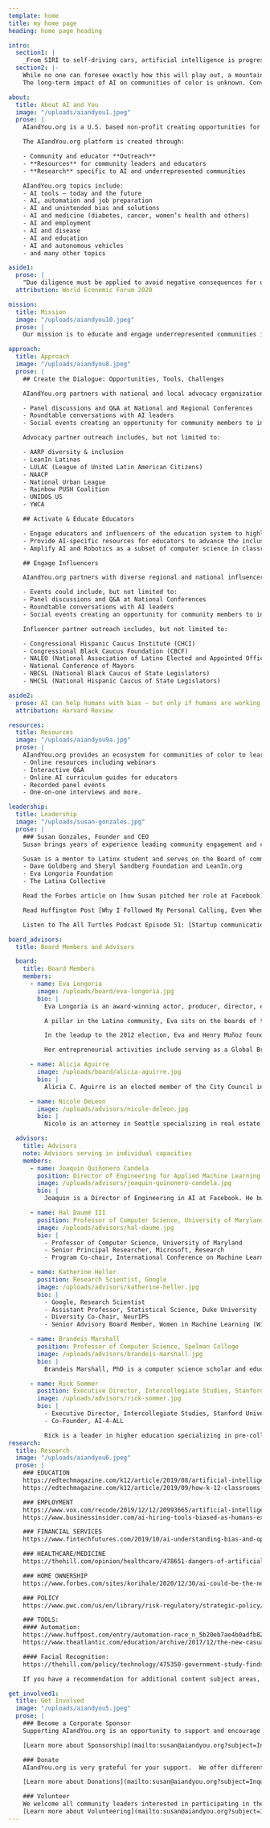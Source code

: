 ```yaml
---
template: home
title: my home page
heading: home page heading

intro:
  section1: |
    _From SIRI to self-driving cars, artificial intelligence is progressing rapidly. Will communities of color be prepared for AI related opportunities and challenges impacting their lives?_
  section2: |-
    While no one can foresee exactly how this will play out, a mountain of evidence suggests that just like during past technological leaps, the fears —though realistic — can be managed through education and dialogue.
    The long-term impact of AI on communities of color is unknown. Conversations about AI are absent in the communities most directly affected by automation and other AI tools.

about:
  title: About AI and You
  image: "/uploads/aiandyou1.jpeg"
  prose: |
    AIandYou.org is a U.S. based non-profit creating opportunities for underrepresented communities of color to learn about Artificial Intelligence (AI).  AIandYou.org is the platform for the science community, educators, civil society leaders and community members to have a dialogue and identify solutions and to today’s bias challenges.

    The AIandYou.org platform is created through:

    - Community and educator **Outreach** 
    - **Resources** for community leaders and educators
    - **Research** specific to AI and underrepresented communities

    AIandYou.org topics include: 
    - AI tools – today and the future
    - AI, automation and job preparation
    - AI and unintended bias and solutions
    - AI and medicine (diabetes, cancer, women’s health and others)
    - AI and employment
    - AI and disease
    - AI and education
    - AI and autonomous vehicles
    - and many other topics

aside1:
  prose: |
    "Due diligence must be applied to avoid negative consequences for underrepresented communities. Academia, industry and civil society are already coming together to define principles of trustworthy AI."
  attribution: World Economic Forum 2020

mission:
  title: Mission
  image: "/uploads/aiandyou10.jpeg"
  prose: |
    Our mission is to educate and engage underrepresented communities in artificial intelligence (AI). We’ll create solutions to minimize bias, educate leaders and strengthen our communities with AI.

approach:
  title: Approach
  image: "/uploads/aiandyou8.jpeg"
  prose: |
    ## Create the Dialogue: Opportunities, Tools, Challenges

    AIandYou.org partners with national and local advocacy organizations to create community events including, but not limited to:

    - Panel discussions and Q&A at National and Regional Conferences
    - Roundtable conversations with AI leaders
    - Social events creating an opportunity for community members to interact with AI leaders from throughout the world.

    Advocacy partner outreach includes, but not limited to:

    - AARP diversity & inclusion
    - LeanIn Latinas
    - LULAC (League of United Latin American Citizens)
    - NAACP
    - National Urban League
    - Rainbow PUSH Coalition
    - UNIDOS US
    - YWCA

    ## Activate & Educate Educators

    - Engage educators and influencers of the education system to highlight AI and Robotics teaching in schools
    - Provide AI-specific resources for educators to advance the inclusion of AI and Robotics in computer science
    - Amplify AI and Robotics as a subset of computer science in classrooms

    ## Engage Influencers

    AIandYou.org partners with diverse regional and national influencers to host panel discussions and networking events with community influencers and leaders. 

    - Events could include, but not limited to:
    - Panel discussions and Q&A at National Conferences
    - Roundtable conversations with AI leaders
    - Social events creating an opportunity for community members to interact with AI leaders from throughout the world.

    Influencer partner outreach includes, but not limited to:

    - Congressional Hispanic Caucus Institute (CHCI)
    - Congressional Black Caucus Foundation (CBCF)
    - NALEO (National Association of Latino Elected and Appointed Officials)
    - National Conference of Mayors
    - NBCSL (National Black Caucus of State Legislators)
    - NHCSL (National Hispanic Caucus of State Legislators)

aside2:
  prose: AI can help humans with bias — but only if humans are working together to tackle bias in AI.
  attribution: Harvard Review

resources:
  title: Resources
  image: "/uploads/aiandyou9a.jpg"
  prose: |
    AIandYou.org provides an ecosystem for communities of color to learn about AI through providing resources including, but not limited to:
    - Online resources including webinars
    - Interactive Q&A
    - Online AI curriculum guides for educators
    - Recorded panel events
    - One-on-one interviews and more.

leadership:
  title: Leadership
  image: "/uploads/susan-gonzales.jpg"
  prose: |
    ### Susan Gonzales, Founder and CEO
    Susan brings years of experience leading community engagement and communications for companies including Facebook, Comcast, Levi Strauss & Co. She has successfully created global community engagement and education programs involving national advocacy leaders and local community representatives.  Susan has created a wide network of relationships with diverse community leaders throughout the U.S. and has created opportunities for the community through building strong partnerships.  Susan led the first global town hall discussing AI and Diversity at Neural Information Processing Systems (NeurIPS) Montreal and was joined by the leaders of LatinX in AI, Black in AI, Women in Machine Learning (WiML) and Queer in AI. Click [here](https://www.facebook.com/nipsfoundation/videos/284660435523814/) to see Susan lead the first AI Diversity and Inclusion Town Hall in Montreal at the 2018 Neural-Processing Information Systems (NeurIPS) AI Global Conference.

    Susan is a mentor to Latinx student and serves on the Board of community-based organizations.  She is an outdoor enthusiast and lives in the Bay Area of California. She currently serves as Advisor Board Member to:
    - Dave Goldberg and Sheryl Sandberg Foundation and LeanIn.org
    - Eva Longoria Foundation
    - The Latina Collective

    Read the Forbes article on [how Susan pitched her role at Facebook](https://www.forbes.com/sites/viviannunez/2019/04/23/susan-gonzales-on-how-she-pitched-her-role-at-facebook-and-why-shes-now-focusing-on-diversity-in-ai-latina/#3aad93b21536) and why she is committed to AI education.

    Read Huffington Post [Why I Followed My Personal Calling, Even When It Led Away From A Great Job](https://www.huffpost.com/entry/leaving-a-great-job_b_12592768) to learn about Susan's motivation.

    Listen to The All Turtles Podcast Episode 51: [Startup communication and outreach with Susan Gonzales](https://www.all-turtles.com/podcast/the-all-turtles-podcast-episode-51-startup-communication-and-outreach-with-susan-gonzales/)

board_advisors:
  title: Board Members and Advisors

  board:
    title: Board Members
    members:
      - name: Eva Longoria
        image: /uploads/board/eva-longoria.jpg
        bio: |
          Eva Longoria is an award-winning actor, producer, director, entrepreneur, philanthropist and “Desperate Housewives” alumna.  She founded the Eva Longoria Foundation in 2012 to help Latinas build better futures for themselves and their families through education and entrepreneurship. 

          A pillar in the Latino community, Eva sits on the boards of the Mexican American Legal Defense Fund (MALDEF) and La Plaza de Cultura y Artes. She was named “Philanthropist of the Year” by The Hollywood Reporter and honored with a Lifetime Achievement Award at Variety’s annual Power of Women Luncheon.

          In the leadup to the 2012 election, Eva and Henry Muñoz founded the Futuro Fund and the Latino Victory Project, to ensure that Latino voices in critical states and nationwide were being heard. She served as National Co-Chair for President Obama’s 2012 re-election campaign and as a Co-Chair of the 2013 Presidential Inauguration Committee. Eva spoke at the 2016 Democratic National Convention in Philadelphia.

          Her entrepreneurial activities include serving as a Global Brand Ambassador for L’Oreal Paris, CEO of UnbeliEVAble Entertainment, fragrances EVA and EVAmour, a New York Times-bestselling cookbook Eva’s Kitchen, and a home collection line with JCPenney. Eva received her master’s degree in Chicano Studies from California State University, Northridge, writing her thesis on “Success STEMS from Diversity: The Value of Latinas in STEM Careers.”

      - name: Alicia Aguirre
        image: /uploads/board/alicia-aguirre.jpg
        bio: |
          Alicia C. Aguirre is an elected member of the City Council in the City of Redwood City where she has served as both Vice Mayor and Mayor.  She is the first Latina Mayor in the history of Redwood City. She also served as a Trustee and the President of the Redwood City Elementary School Board prior to joining the City Council.  Alicia is a professor at Cañada College, STEM leader and Coordinator of the ESL Dept.  She holds an M.A. from Eastern Michigan University. She was a Fulbright Exchange Professor in Argentina.

      - name: Nicole DeLeon
        image: /uploads/advisors/nicole-deleon.jpg
        bio: |
          Nicole is an attorney in Seattle specializing in real estate development.  Nicole provides insight and guidance regarding how to interpret local regulations and State statutes.  Nicole also puts her legal skills to work in her community and provides pro bono legal services through the Northwest Immigrant Rights Project where she works with asylum seekers throughout the asylum process.  A graduate of UC Berkeley (with honors) and Seattle University of Law School (with honors).

  advisors:
    title: Advisors
    note: Advisors serving in individual capacities
    members:
      - name: Joaquin Quiñonero Candela
        position: Director of Engineering for Applied Machine Learning, Facebook
        image: /uploads/advisors/joaquin-quinonero-candela.jpg
        bio: |
          Joaquin is a Director of Engineering in AI at Facebook. He built the AML (Applied Machine Learning) team, driving product impact at scale through applied research in machine learning, language understanding, computer vision, computational photography, augmented reality, and other AI disciplines. AML also built the unified AI platform that powers all production applications of AI across the family of Facebook products. Joaquin is now focused on new AI challenges, including the ethics of AI.

      - name: Hal Daumé III
        position: Professor of Computer Science, University of Maryland
        image: /uploads/advisors/hal-daume.jpg
        bio: |
          - Professor of Computer Science, University of Maryland
          - Senior Principal Researcher, Microsoft, Research
          - Program Co-chair, International Conference on Machine Learning (ICML) 2020

      - name: Katherine Heller
        position: Research Scientist, Google
        image: /uploads/advisors/katherine-heller.jpg
        bio: |
          - Google, Research Scientist
          - Assistant Professor, Statistical Science, Duke University
          - Diversity Co-Chair, NeurIPS
          - Senior Advisory Board Member, Women in Machine Learning (WiML)

      - name: Brandeis Marshall
        position: Professor of Computer Science, Spelman College
        image: /uploads/advisors/brandeis-marshall.jpg
        bio: |
          Brandeis Marshall, PhD is a computer science scholar and educator who contributes to the data engineering, data science, and data/computer science education fields. Her interests intersect the racial, gendered and socioeconomic impact of data in technology. She is currently Professor of Computer Science at Spelman College and faculty associate at the Berkman Klein Center for Internet & Society at Harvard University. She is also the founder of DataedX, an edtech company focused on enhancing the workforce’s data competencies and supporting career development.

      - name: Rick Sommer
        position: Executive Director, Intercollegiate Studies, Stanford University
        image: /uploads/advisors/rick-sommer.jpg
        bio: |
          - Executive Director, Intercollegiate Studies, Stanford University
          - Co-Founder, AI-4-ALL

          Rick is a leader in higher education specializing in pre-collegiate programs. Over 20 years of experience in admissions, STEM curriculum, residential education, diversity and inclusion, international and multicultural education, and administration of programs for minors.
research:
  title: Research
  image: "/uploads/aiandyou6.jpeg"
  prose: |
    ### EDUCATION
    https://edtechmagazine.com/k12/article/2019/08/artificial-intelligence-authentic-impact-how-educational-ai-making-grade-perfcon
    https://edtechmagazine.com/k12/article/2019/09/how-k-12-classrooms-can-benefit-robotics-perfcon

    ### EMPLOYMENT
    https://www.vox.com/recode/2019/12/12/20993665/artificial-intelligence-ai-job-screen
    https://www.businessinsider.com/ai-hiring-tools-biased-as-humans-experts-warn-2019-10

    ### FINANCIAL SERVICES
    https://www.fintechfutures.com/2019/10/ai-understanding-bias-and-opportunities-in-financial-services/

    ### HEALTHCARE/MEDICINE
    https://thehill.com/opinion/healthcare/478651-dangers-of-artificial-intelligence-in-medicine

    ### HOME OWNERSHIP
    https://www.forbes.com/sites/korihale/2020/12/30/ai-could-be-the-new-play-to-increase-minority-homeownership/#3e4ce1bd218c

    ### POLICY
    https://www.pwc.com/us/en/library/risk-regulatory/strategic-policy/top-policy-trends/ai.html

    ### TOOLS: 
    #### Automation:
    https://www.huffpost.com/entry/automation-race_n_5b20eb7ae4b0adfb826f9f48
    https://www.theatlantic.com/education/archive/2017/12/the-new-casualties-of-automation/548948/

    #### Facial Recognition:
    https://thehill.com/policy/technology/475350-government-study-finds-racial-gender-bias-in-facial-recognition-software

    If you have a recommendation for additional content subject areas, please reach out to susan@aiandyou.org.

get_involved1:
  title: Get Involved
  image: "/uploads/aiandyou5.jpeg"
  prose: |
    ### Become a Corporate Sponsor
    Supporting AIandYou.org is an opportunity to support and encourage the dialogue about trustworthy AI, and amplify the need for increased robotics in the classrooms of underrepresented communities. Get in touch to learn more or to connect us with the nonprofit or AI partnerships group at your organization.

    [Learn more about Sponsorship](mailto:susan@aiandyou.org?subject=Inquiry%20about%20becoming%20an%20AIandYou%20corporate%20sponsor)

    ### Donate
    AIandYou.org is very grateful for your support.  We offer different levels if you are interested.  All funds to be used to support the mission of AIandYou.org.

    [Learn more about Donations](mailto:susan@aiandyou.org?subject=Inquiry%20about%20AIandYou%20donations)

    ### Volunteer
    We welcome all community leaders interested in participating in the dialogue.   Members of Black in AI, Women in Machine Learning, LatinX in AI or Queer in AI are welcome to participate in the conversation as a panelist or guest, please reach out. A donation will be made to your respective organization for your participation.
    [Learn more about Volunteering](mailto:susan@aiandyou.org?subject=I%20want%20to%20learn%20more%20about%20volunteering)
---
```

